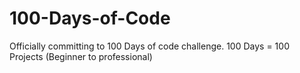 # 100-Days-of-Code
Officially committing to 100 Days of code challenge.
100 Days = 100 Projects
(Beginner to professional)
